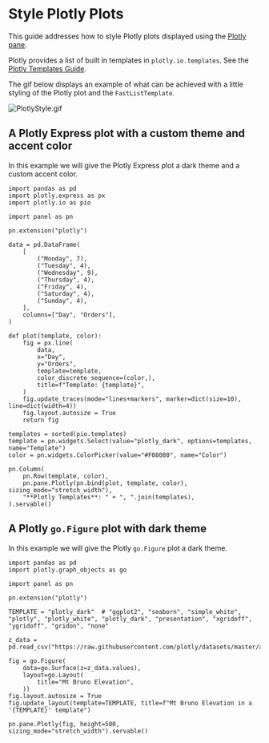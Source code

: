 # Style Plotly Plots

This guide addresses how to style Plotly plots displayed using the [Plotly pane](../../../examples/reference/panes/Plotly.ipynb).

Plotly provides a list of built in templates in `plotly.io.templates`. See the [Plotly Templates Guide](https://plotly.com/python/templates/).

The gif below displays an example of what can be achieved with a little styling of the Plotly plot and the `FastListTemplate`.

![PlotlyStyle.gif](https://assets.holoviews.org/panel/thumbnails/gallery/styles/plotly-styles.gif)

## A Plotly Express plot with a custom theme and accent color

In this example we will give the Plotly Express plot a dark theme and a custom accent color.

```{pyodide}
import pandas as pd
import plotly.express as px
import plotly.io as pio

import panel as pn

pn.extension("plotly")

data = pd.DataFrame(
    [
        ("Monday", 7),
        ("Tuesday", 4),
        ("Wednesday", 9),
        ("Thursday", 4),
        ("Friday", 4),
        ("Saturday", 4),
        ("Sunday", 4),
    ],
    columns=["Day", "Orders"],
)

def plot(template, color):
    fig = px.line(
        data,
        x="Day",
        y="Orders",
        template=template,
        color_discrete_sequence=(color,),
        title=f"Template: {template}",
    )
    fig.update_traces(mode="lines+markers", marker=dict(size=10), line=dict(width=4))
    fig.layout.autosize = True
    return fig

templates = sorted(pio.templates)
template = pn.widgets.Select(value="plotly_dark", options=templates, name="Template")
color = pn.widgets.ColorPicker(value="#F08080", name="Color")

pn.Column(
    pn.Row(template, color),
    pn.pane.Plotly(pn.bind(plot, template, color), sizing_mode="stretch_width"),
    "**Plotly Templates**: " + ", ".join(templates),
).servable()
```

## A Plotly `go.Figure` plot with dark theme

In this example we will give the Plotly `go.Figure` plot a dark theme.

```{pyodide}
import pandas as pd
import plotly.graph_objects as go

import panel as pn

pn.extension("plotly")

TEMPLATE = "plotly_dark"  # "ggplot2", "seaborn", "simple_white", "plotly", "plotly_white", "plotly_dark", "presentation", "xgridoff", "ygridoff", "gridon", "none"

z_data = pd.read_csv("https://raw.githubusercontent.com/plotly/datasets/master/api_docs/mt_bruno_elevation.csv")

fig = go.Figure(
    data=go.Surface(z=z_data.values),
    layout=go.Layout(
        title="Mt Bruno Elevation",
    ))
fig.layout.autosize = True
fig.update_layout(template=TEMPLATE, title=f"Mt Bruno Elevation in a '{TEMPLATE}' template")

pn.pane.Plotly(fig, height=500, sizing_mode="stretch_width").servable()
```
